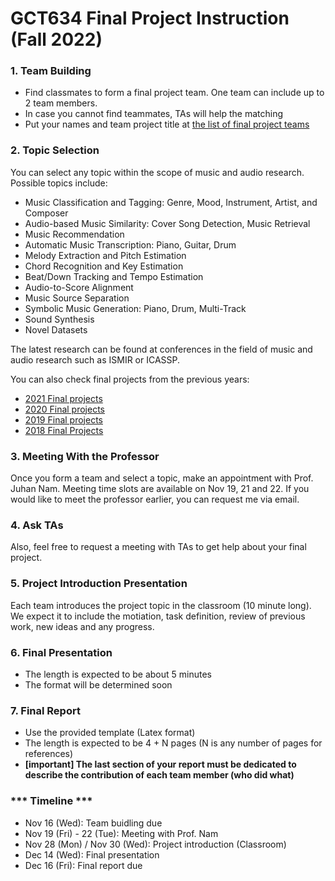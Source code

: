 # GCT634 Final Project Instruction (Fall 2022)


### 1. Team Building
- Find classmates to form a final project team. One team can include up to 2 team members.
- In case you cannot find teammates, TAs will help the matching
- Put your names and team project title at [the list of final project teams](https://docs.google.com/spreadsheets/d/18qcDU-sP5my4MKRx2kcyP5_6sVM6c8SaNYcVkNl7hH0/edit?usp=sharing)

### 2. Topic Selection
You can select any topic within the scope of music and audio research. Possible topics include:
- Music Classification and Tagging: Genre, Mood, Instrument, Artist, and Composer
- Audio-based Music Similarity: Cover Song Detection, Music Retrieval
- Music Recommendation
- Automatic Music Transcription: Piano, Guitar, Drum
- Melody Extraction and Pitch Estimation
- Chord Recognition and Key Estimation
- Beat/Down Tracking and Tempo Estimation
- Audio-to-Score Alignment
- Music Source Separation
- Symbolic Music Generation: Piano, Drum, Multi-Track
- Sound Synthesis
- Novel Datasets

The latest research can be found at conferences in the field of music and audio research such as ISMIR or ICASSP. 

You can also check final projects from the previous years: 
- [2021 Final projects](https://mac.kaist.ac.kr/~juhan/gct634/2021-Fall/final.html) 
- [2020 Final projects](https://mac.kaist.ac.kr/~juhan/gct634/2020-Fall/final.html) 
- [2019 Final projects](https://mac.kaist.ac.kr/~juhan/gct634/2019-Spr/final.html) 
- [2018 Final Projects](https://mac.kaist.ac.kr/~juhan/gct634/2018-Spr/final.html)

### 3. Meeting With the Professor
Once you form a team and select a topic, make an appointment with Prof. Juhan Nam. Meeting time slots are available on Nov 19, 21 and 22. If you would like to meet the professor earlier, you can request me via email. 

### 4. Ask TAs
Also, feel free to request a meeting with TAs to get help about your final project.

### 5. Project Introduction Presentation
Each team introduces the project topic in the classroom (10 minute long). We expect it to include the motiation, task definition, review of previous work, new ideas and any progress.  

### 6. Final Presentation
- The length is expected to be about 5 minutes
- The format will be determined soon 

### 7. Final Report
- Use the provided template (Latex format)
- The length is expected to be 4 + N pages (N is any number of pages for references)
- **[important] The last section of your report must be dedicated to describe the contribution of each team member (who did what)**

### *** Timeline ***
- Nov 16 (Wed): Team buidling due
- Nov 19 (Fri) - 22 (Tue): Meeting with Prof. Nam
- Nov 28 (Mon) / Nov 30 (Wed): Project introduction (Classroom)
- Dec 14 (Wed): Final presentation
- Dec 16 (Fri): Final report due

